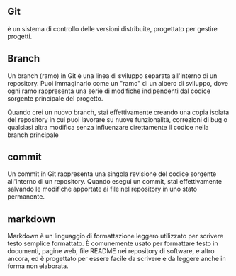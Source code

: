 ## Git
è un sistema di controllo delle versioni distribuite, progettato per gestire progetti.
## Branch
Un branch (ramo) in Git è una linea di sviluppo separata all'interno di un repository. Puoi immaginarlo come un "ramo" di un albero di sviluppo, dove ogni ramo rappresenta una serie di modifiche indipendenti dal codice sorgente principale del progetto.

Quando crei un nuovo branch, stai effettivamente creando una copia isolata del repository in cui puoi lavorare su nuove funzionalità, correzioni di bug o qualsiasi altra modifica senza influenzare direttamente il codice nella branch principale
## commit 
Un commit in Git rappresenta una singola revisione del codice sorgente all'interno di un repository. Quando esegui un commit, stai effettivamente salvando le modifiche apportate ai file nel repository in uno stato permanente.
## markdown
Markdown è un linguaggio di formattazione leggero utilizzato per scrivere testo semplice formattato. È comunemente usato per formattare testo in documenti, pagine web, file README nei repository di software, e altro ancora, ed è progettato per essere facile da scrivere e da leggere anche in forma non elaborata.